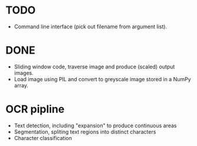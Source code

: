 TODO
====

- Command line interface (pick out filename from argument list).

DONE
====

- Sliding window code, traverse image and produce (scaled) output images.
- Load image using PIL and convert to greyscale image stored in a NumPy array.

OCR pipline
===========

- Text detection, including "expansion" to produce continuous areas
- Segmentation, spliting text regions into distinct characters
- Character classification
